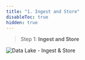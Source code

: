 ```yaml
---
title: "1. Ingest and Store"
disableToc: true
hidden: true
---
```


 
> Step 1: **Ingest and Store**

![Data Lake - Ingest & Store](/images/modules/ingest.png?width=50pc)